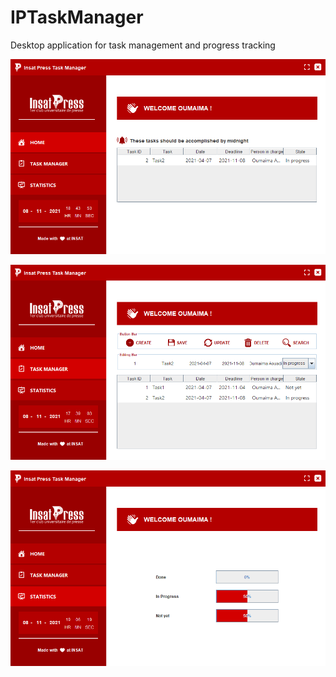 # IPTaskManager
Desktop application for task management and progress tracking


![](https://github.com/oumaimaaouadi123/IPTaskManager/blob/fc45de8df3f7213c15750aba5372ba06bc574f80/Home%20Interface.png)

![](https://github.com/oumaimaaouadi123/IPTaskManager/blob/fc45de8df3f7213c15750aba5372ba06bc574f80/Task%20Manager%20Interface.png)

![](https://github.com/oumaimaaouadi123/IPTaskManager/blob/d3d7e22b7b4e92f8d06f319ff9736a4d2f05bc37/Stats%20Interface.PNG)



